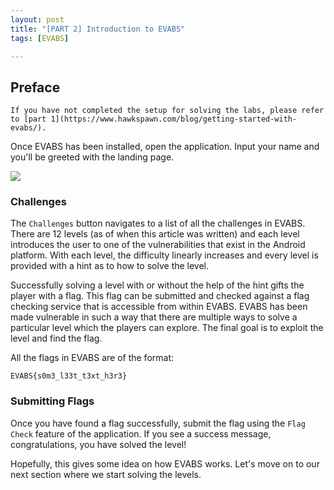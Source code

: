 ```yaml
---
layout: post
title: "[PART 2] Introduction to EVABS"
tags: [EVABS]

---
```

## Preface

```NOTE:
If you have not completed the setup for solving the labs, please refer to [part 1](https://www.hawkspawn.com/blog/getting-started-with-evabs/).
```
Once EVABS has been installed, open the application. Input your name and you'll be greeted with the landing page.

![](/images/EP2/landingpage.png)

### Challenges
The `Challenges` button navigates to a list of all the challenges in EVABS. There are 12 levels (as of when this article was written) and each level introduces the user to one of the vulnerabilities that exist in the Android platform. With each level, the difficulty linearly increases and every level is provided with a hint as to how to solve the level. 

Successfully solving a level with or without the help of the hint gifts the player with a flag. This flag can be submitted and checked against a flag checking service that is accessible from within EVABS. EVABS has been made vulnerable in such a way that there are multiple ways to solve a particular level which the players can explore. The final goal is to exploit the level and find the flag.

All the flags in EVABS are of the format:

```EVABS{s0m3_l33t_t3xt_h3r3}```

### Submitting Flags

Once you have found a flag successfully, submit the flag using the `Flag Check` feature of the application. If you see a success message, congratulations, you have solved the level! 

Hopefully, this gives some idea on how EVABS works. 
Let's move on to our next section where we start solving the levels. 
